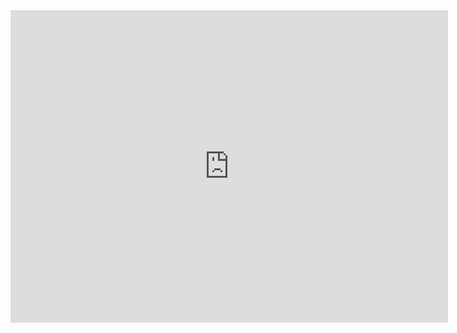 <iframe src="https://honeysuckle-bull-b7f.notion.site/Vert-x-8e1f74c65d1d495f84a059c62dd65f76" width="700px" height="500px" frameborder="0" scrolling="no"></iframe>

